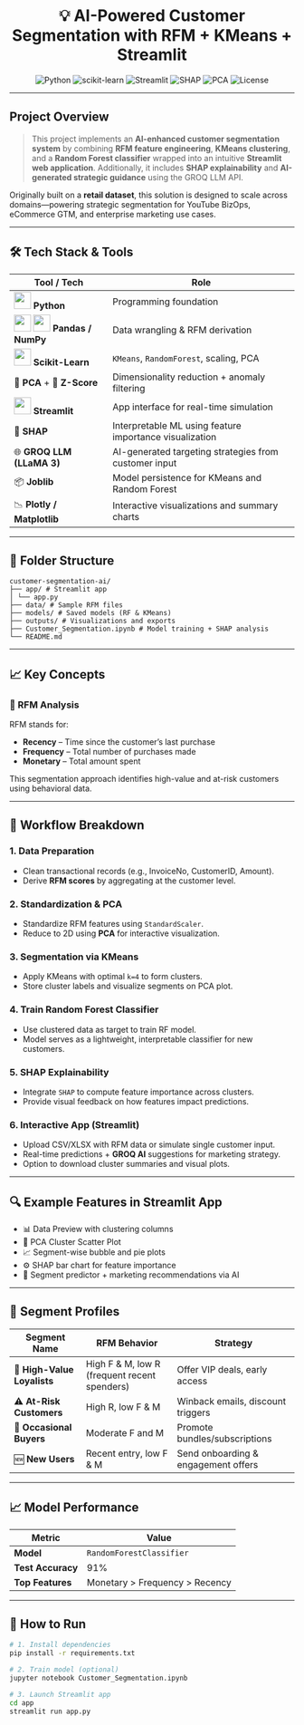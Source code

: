<div align="center">

# 💡 AI-Powered Customer Segmentation with RFM + KMeans + Streamlit


![Python](https://img.shields.io/badge/Python-3.9-blue?logo=python)
![scikit-learn](https://img.shields.io/badge/scikit--learn-FF9900)
![Streamlit](https://img.shields.io/badge/Streamlit-FF4B4B?logo=streamlit&logoColor=white)
![SHAP](https://img.shields.io/badge/SHAP-Explainer-blueviolet)
![PCA](https://img.shields.io/badge/PCA-Dimensionality-brightgreen)
![License](https://img.shields.io/badge/license-MIT-green)

</div>




---

##  Project Overview

> This project implements an **AI-enhanced customer segmentation system** by combining **RFM feature engineering**, **KMeans clustering**, and a **Random Forest classifier** wrapped into an intuitive **Streamlit web application**. Additionally, it includes **SHAP explainability** and **AI-generated strategic guidance** using the GROQ LLM API.


Originally built on a **retail dataset**, this solution is designed to scale across domains—powering strategic segmentation for YouTube BizOps, eCommerce GTM, and enterprise marketing use cases.


---

## 🛠️ Tech Stack & Tools

| Tool / Tech                                                                                                                                                                                                                      | Role                                                                 |
|----------------------------------------------------------------------------------------------------------------------------------------------------------------------------------------------------------------------------------|----------------------------------------------------------------------|
| <img src="https://cdn.jsdelivr.net/gh/devicons/devicon/icons/python/python-original.svg" width="30" /> **Python**                                                                                                               | Programming foundation                                               |
| <img src="https://cdn.jsdelivr.net/gh/devicons/devicon/icons/pandas/pandas-original.svg" width="30" /> <img src="https://cdn.jsdelivr.net/gh/devicons/devicon/icons/numpy/numpy-original.svg" width="30" /> **Pandas / NumPy** | Data wrangling & RFM derivation                                     |
| <img src="https://upload.wikimedia.org/wikipedia/commons/0/05/Scikit_learn_logo_small.svg" width="30"/> **Scikit-Learn**                                                                                                         | `KMeans`, `RandomForest`, scaling, PCA                              |
| 🧮 **PCA** + 🧾 **Z-Score**                                                                                                                                                                                                      | Dimensionality reduction + anomaly filtering                         |
| <img src="https://cdn.jsdelivr.net/gh/devicons/devicon/icons/streamlit/streamlit-original.svg" width="30" /> **Streamlit**                                                                                                      | App interface for real-time simulation                              |
| 🧊 **SHAP**                                                                                                                                                                                                                       | Interpretable ML using feature importance visualization              |
| 🌐 **GROQ LLM (LLaMA 3)**                                                                                                                                                                                                        | AI-generated targeting strategies from customer input                |
| 📦 **Joblib**                                                                                                                                                                                                                    | Model persistence for KMeans and Random Forest                       |
| 📉 **Plotly / Matplotlib**                                                                                                                                                                                                       | Interactive visualizations and summary charts                        |

---

## 📂 Folder Structure

```
customer-segmentation-ai/
├── app/ # Streamlit app
│ └── app.py
├── data/ # Sample RFM files
├── models/ # Saved models (RF & KMeans)
├── outputs/ # Visualizations and exports
├── Customer_Segmentation.ipynb # Model training + SHAP analysis
└── README.md
```


---

## 📈 Key Concepts

### 🔁 RFM Analysis
RFM stands for:

- **Recency** – Time since the customer’s last purchase
- **Frequency** – Total number of purchases made
- **Monetary** – Total amount spent

This segmentation approach identifies high-value and at-risk customers using behavioral data.

---

## 🧪 Workflow Breakdown

### 1. **Data Preparation**
- Clean transactional records (e.g., InvoiceNo, CustomerID, Amount).
- Derive **RFM scores** by aggregating at the customer level.

### 2. **Standardization & PCA**
- Standardize RFM features using `StandardScaler`.
- Reduce to 2D using **PCA** for interactive visualization.

### 3. **Segmentation via KMeans**
- Apply KMeans with optimal `k=4` to form clusters.
- Store cluster labels and visualize segments on PCA plot.

### 4. **Train Random Forest Classifier**
- Use clustered data as target to train RF model.
- Model serves as a lightweight, interpretable classifier for new customers.

### 5. **SHAP Explainability**
- Integrate `SHAP` to compute feature importance across clusters.
- Provide visual feedback on how features impact predictions.

### 6. **Interactive App (Streamlit)**
- Upload CSV/XLSX with RFM data or simulate single customer input.
- Real-time predictions + **GROQ AI** suggestions for marketing strategy.
- Option to download cluster summaries and visual plots.

---

## 🔍 Example Features in Streamlit App

- 📊 Data Preview with clustering columns
- 📌 PCA Cluster Scatter Plot
- 📈 Segment-wise bubble and pie plots
- ⚙️ SHAP bar chart for feature importance
- 🤖 Segment predictor + marketing recommendations via AI

---

## 🧭 Segment Profiles

| Segment Name         | RFM Behavior                            | Strategy                             |
|----------------------|------------------------------------------|--------------------------------------|
| 🎯 **High-Value Loyalists** | High F & M, low R (frequent recent spenders) | Offer VIP deals, early access        |
| ⚠️ **At-Risk Customers**    | High R, low F & M                      | Winback emails, discount triggers    |
| 🧍 **Occasional Buyers**    | Moderate F and M                      | Promote bundles/subscriptions        |
| 🆕 **New Users**            | Recent entry, low F & M               | Send onboarding & engagement offers  |

---

## 📈 Model Performance

| Metric          | Value            |
|------------------|------------------|
| **Model**        | `RandomForestClassifier` |
| **Test Accuracy**| 91%               |
| **Top Features** | Monetary > Frequency > Recency |

---

## 🧪 How to Run

```bash
# 1. Install dependencies
pip install -r requirements.txt

# 2. Train model (optional)
jupyter notebook Customer_Segmentation.ipynb

# 3. Launch Streamlit app
cd app
streamlit run app.py

